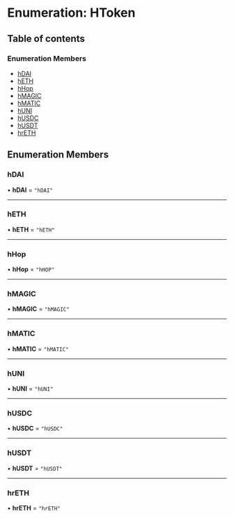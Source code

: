 # Enumeration: HToken

## Table of contents

### Enumeration Members

- [hDAI](HToken.md#hdai)
- [hETH](HToken.md#heth)
- [hHop](HToken.md#hhop)
- [hMAGIC](HToken.md#hmagic)
- [hMATIC](HToken.md#hmatic)
- [hUNI](HToken.md#huni)
- [hUSDC](HToken.md#husdc)
- [hUSDT](HToken.md#husdt)
- [hrETH](HToken.md#hreth)

## Enumeration Members

### <a id="hdai" name="hdai"></a> hDAI

• **hDAI** = ``"hDAI"``

___

### <a id="heth" name="heth"></a> hETH

• **hETH** = ``"hETH"``

___

### <a id="hhop" name="hhop"></a> hHop

• **hHop** = ``"hHOP"``

___

### <a id="hmagic" name="hmagic"></a> hMAGIC

• **hMAGIC** = ``"hMAGIC"``

___

### <a id="hmatic" name="hmatic"></a> hMATIC

• **hMATIC** = ``"hMATIC"``

___

### <a id="huni" name="huni"></a> hUNI

• **hUNI** = ``"hUNI"``

___

### <a id="husdc" name="husdc"></a> hUSDC

• **hUSDC** = ``"hUSDC"``

___

### <a id="husdt" name="husdt"></a> hUSDT

• **hUSDT** = ``"hUSDT"``

___

### <a id="hreth" name="hreth"></a> hrETH

• **hrETH** = ``"hrETH"``
